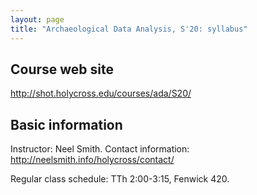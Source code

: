 ```yaml
---
layout: page
title: "Archaeological Data Analysis, S'20: syllabus"
---
```


## Course web site

<http://shot.holycross.edu/courses/ada/S20/>

## Basic information

Instructor: Neel Smith. Contact information: <http://neelsmith.info/holycross/contact/>

Regular class schedule:  TTh 2:00-3:15, Fenwick 420.

